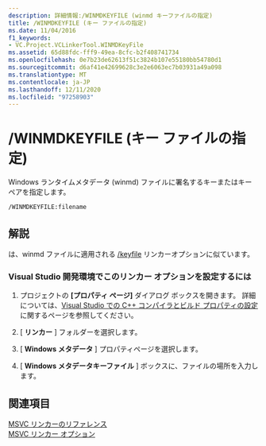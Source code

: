 ```yaml
---
description: 詳細情報:/WINMDKEYFILE (winmd キーファイルの指定)
title: /WINMDKEYFILE (キー ファイルの指定)
ms.date: 11/04/2016
f1_keywords:
- VC.Project.VCLinkerTool.WINMDKeyFile
ms.assetid: 65d88fdc-fff9-49ea-8cfc-b2f408741734
ms.openlocfilehash: 0e7b23de62613f51c3824b107e55180bb54780d1
ms.sourcegitcommit: d6af41e42699628c3e2e6063ec7b03931a49a098
ms.translationtype: MT
ms.contentlocale: ja-JP
ms.lasthandoff: 12/11/2020
ms.locfileid: "97258903"
---
```

# <a name="winmdkeyfile-specify-winmd-key-file"></a>/WINMDKEYFILE (キー ファイルの指定)

Windows ランタイムメタデータ (winmd) ファイルに署名するキーまたはキーペアを指定します。

```
/WINMDKEYFILE:filename
```

## <a name="remarks"></a>解説

は、winmd ファイルに適用される [/keyfile](keyfile-specify-key-or-key-pair-to-sign-an-assembly.md) リンカーオプションに似ています。

### <a name="to-set-this-linker-option-in-the-visual-studio-development-environment"></a>Visual Studio 開発環境でこのリンカー オプションを設定するには

1. プロジェクトの **[プロパティ ページ]** ダイアログ ボックスを開きます。 詳細については、[Visual Studio での C++ コンパイラとビルド プロパティの設定](../working-with-project-properties.md)に関するページを参照してください。

1. [ **リンカー** ] フォルダーを選択します。

1. [ **Windows メタデータ** ] プロパティページを選択します。

1. [ **Windows メタデータキーファイル** ] ボックスに、ファイルの場所を入力します。

## <a name="see-also"></a>関連項目

[MSVC リンカーのリファレンス](linking.md)<br/>
[MSVC リンカー オプション](linker-options.md)
